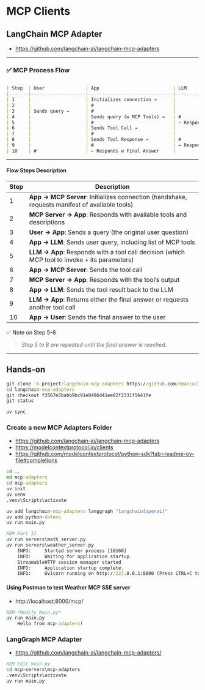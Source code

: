 # MCP Clients

## LangChain MCP Adapter 

- https://github.com/langchain-ai/langchain-mcp-adapters

---

### ✅ MCP Process Flow

```markdown

| Step  | User               | App                           | LLM                           | MCP Server                      |
|-------|--------------------|-------------------------------|-------------------------------|---------------------------------|
| 1     |                    | Initializes connection →      |                               | #                               |
| 2     |                    | #                             |                               | ← Responds w available tools    |
| 3     | Sends query →      | #                             |                               |                                 |
| 4     |                    | Sends query (w MCP Tools) →   | #                             |                                 |
| 5     |                    | #                             | ← Responds with Tool Call     |                                 |
| 6     |                    | Sends Tool Call →             |                               | #                               |
| 7     |                    | #                             |                               | ← Responds with tool response   |
| 8     |                    | Sends Tool Response →         | #                             |                                 |
| 9     |                    | #                             | ← Responds w Final Answer     |                                 |
| 10    | #                  | ← Responds w Final Answer     |                               |                                 |
```

---

#### Flow Steps Description

| Step | Description                                                                                    |
| ---- | ---------------------------------------------------------------------------------------------- |
| 1    | **App → MCP Server**: Initializes connection (handshake, requests manifest of available tools) |
| 2    | **MCP Server → App**: Responds with available tools and descriptions                           |
| 3    | **User → App**: Sends a query (the original user question)                                     |
| 4    | **App → LLM**: Sends user query, including list of MCP tools                                   |
| 5    | **LLM → App**: Responds with a tool call decision (which MCP tool to invoke + its parameters)  |
| 6    | **App → MCP Server**: Sends the tool call                                                      |
| 7    | **MCP Server → App**: Responds with the tool’s output                                          |
| 8    | **App → LLM**: Sends the tool result back to the LLM                                           |
| 9    | **LLM → App**: Returns either the final answer or requests another tool call                   |
| 10   | **App → User**: Sends the final answer to the user         

✅ Note on Step 5–8

> *Step 5 to 8 are repeated until the final answer is reached.*

---

## Hands-on

```cmd for Reference ONLY
git clone -b project/langchain-mcp-adapters https://github.com/emarco177/mcp-crash-course.git langchain-mcp-adapters
cd langchain-mcp-adapters
git checkout f3567e5babb9bc91e8406d41ee82f2331f5641fe
git status

uv sync

```

### Create a new MCP Adapters Folder

- https://github.com/langchain-ai/langchain-mcp-adapters
- https://modelcontextprotocol.io/clients
- https://github.com/modelcontextprotocol/python-sdk?tab=readme-ov-file#completions

```cmd
cd ..
md mcp-adapters
cd mcp-adapters
uv init
uv venv
.venv\Scripts\activate

uv add langchain-mcp-adapters langgraph "langchain[openai]"
uv add python-dotenv
uv run main.py

REM Part II
uv run servers\math_server.py
uv run servers\weather_server.py
    INFO:     Started server process [10168]
    INFO:     Waiting for application startup.
    StreamableHTTP session manager started
    INFO:     Application startup complete.
    INFO:     Uvicorn running on http://127.0.0.1:8000 (Press CTRL+C to quit)
```

#### Using Postman to test Weather MCP SSE server

- http://localhost:8000/mcp/

```cmd
REM *Modify Main.py*
uv run main.py
    Hello from mcp-adapters!
```

### LangGraph MCP Adapter

- https://github.com/langchain-ai/langchain-mcp-adapters/

```cmd
REM Edit main.py
cd mcp-servers\mcp-adapters
.venv\Scripts\activate
uv run main.py
```
